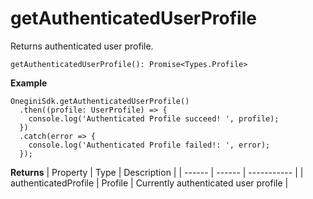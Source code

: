 
# getAuthenticatedUserProfile

Returns authenticated user profile.

`getAuthenticatedUserProfile(): Promise<Types.Profile>`

**Example**
```
OneginiSdk.getAuthenticatedUserProfile()
  .then((profile: UserProfile) => {
    console.log('Authenticated Profile succeed! ', profile);
  })
  .catch(error => {
    console.log('Authenticated Profile failed!: ', error);
  });
```

**Returns**
| Property | Type | Description |
| ------ | ------ | ----------- |
| authenticatedProfile   | Profile   | Currently authenticated user profile |

